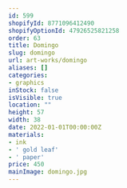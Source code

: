 ```yaml
---
id: 599
shopifyId: 8771096412490
shopifyOptionId: 47926525821258
order: 63
title: Domingo
slug: domingo
url: art-works/domingo
aliases: []
categories:
- graphics
inStock: false
isVisible: true
location: ""
height: 57
width: 38
date: 2022-01-01T00:00:00Z
materials:
- ink
- ' gold leaf'
- ' paper'
price: 450
mainImage: domingo.jpg
---
```

